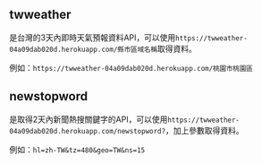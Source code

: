 <h2>twweather</h2>
<p>是台灣的3天內即時天氣預報資料API，可以使用<code>https://twweather-04a09dab020d.herokuapp.com/縣市區域名稱</code>取得資料。</p>
<p>例如：<code>https://twweather-04a09dab020d.herokuapp.com/桃園市桃園區</code></p>
<h2>newstopword</h2>
<p>是取得2天內新聞熱搜關鍵字的API，可以使用<code>https://twweather-04a09dab020d.herokuapp.com/newstopword?</code>，加上參數取得資料。</p>
<p>例如：<code>hl=zh-TW&tz=480&geo=TW&ns=15</code></p>
